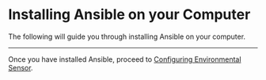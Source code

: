 # Installing Ansible on your Computer

The following will guide you through installing Ansible on your computer.

---







Once you have installed Ansible, proceed to [Configuring Environmental Sensor](./configuring_env_sensor.md).
